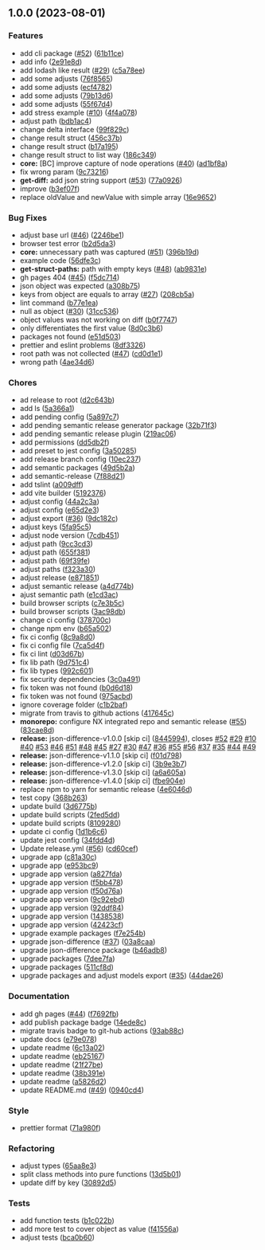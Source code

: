 ## 1.0.0 (2023-08-01)


### Features

* add cli package ([#52](https://github.com/lukascivil/json-difference/issues/52)) ([61b11ce](https://github.com/lukascivil/json-difference/commit/61b11ce28105b2ed367bec8e4ae229e0a24f3d79))
* add info ([2e91e8d](https://github.com/lukascivil/json-difference/commit/2e91e8d76f929da6bc402c0686fc197dbe048d44))
* add lodash like result ([#29](https://github.com/lukascivil/json-difference/issues/29)) ([c5a78ee](https://github.com/lukascivil/json-difference/commit/c5a78eef8df2362666e7e204a3f1b9ec35d8d562))
* add some adjusts ([76f8565](https://github.com/lukascivil/json-difference/commit/76f85659ee870bcf06ad67069fb09bb555ddeeb2))
* add some adjusts ([ecf4782](https://github.com/lukascivil/json-difference/commit/ecf4782ab0abc1db87ee69e0250bc3762f036e83))
* add some adjusts ([79b13d6](https://github.com/lukascivil/json-difference/commit/79b13d656b982b5528516f80df254a8ab6a8068d))
* add some adjusts ([55f67d4](https://github.com/lukascivil/json-difference/commit/55f67d4b25b1a13761ea45e2a8c461ca96f19a9e))
* add stress example ([#10](https://github.com/lukascivil/json-difference/issues/10)) ([4f4a078](https://github.com/lukascivil/json-difference/commit/4f4a0786171b55f0c162e1a585dcbff1ba8e8dcc))
* adjust path ([bdb1ac4](https://github.com/lukascivil/json-difference/commit/bdb1ac4c8b8bf4af1958e0fd6e045bb56214b406))
* change delta interface ([99f829c](https://github.com/lukascivil/json-difference/commit/99f829ccd43bbb677d1ebaaf6cedd4bc3e6f42cd))
* change result struct ([456c37b](https://github.com/lukascivil/json-difference/commit/456c37baaab4b441779e4a78e0bdd4bb841458fd))
* change result struct ([b17a195](https://github.com/lukascivil/json-difference/commit/b17a195db9fc9ddb7a0cc26beb33276075aa52b9))
* change result struct to list way ([186c349](https://github.com/lukascivil/json-difference/commit/186c349e45e4ff5dae134417b8120dffb6b97047))
* **core:** [BC] improve capture of node operations ([#40](https://github.com/lukascivil/json-difference/issues/40)) ([ad1bf8a](https://github.com/lukascivil/json-difference/commit/ad1bf8ae2edb2ea959a345fc4b5812914f92e660))
* fix wrong param ([9c73216](https://github.com/lukascivil/json-difference/commit/9c73216d5f416561f50bfac5fbb50d320246f870))
* **get-diff:** add json string support ([#53](https://github.com/lukascivil/json-difference/issues/53)) ([77a0926](https://github.com/lukascivil/json-difference/commit/77a092691f978afa7d9eb03b05df5c2ec9310b5b))
* improve ([b3ef07f](https://github.com/lukascivil/json-difference/commit/b3ef07f2395534e0e01e7ab15fb79df9f7572169))
* replace oldValue and newValue with simple array ([16e9652](https://github.com/lukascivil/json-difference/commit/16e96524f1f2b286af6c7765ad2c87389ec2a513))


### Bug Fixes

* adjust base url ([#46](https://github.com/lukascivil/json-difference/issues/46)) ([2246be1](https://github.com/lukascivil/json-difference/commit/2246be1372a095ffdc50469315609fb2545570fd))
* browser test error ([b2d5da3](https://github.com/lukascivil/json-difference/commit/b2d5da3444b47d26c42d6bbf09e9e7b7fd0e31f0))
* **core:** unnecessary path was captured ([#51](https://github.com/lukascivil/json-difference/issues/51)) ([396b19d](https://github.com/lukascivil/json-difference/commit/396b19dffdcc2295a0ba3c59cad513bde600c995))
* example code ([56dfe3c](https://github.com/lukascivil/json-difference/commit/56dfe3cd3f23b1245599733acdac14e74f54498c))
* **get-struct-paths:** path with empty keys ([#48](https://github.com/lukascivil/json-difference/issues/48)) ([ab9831e](https://github.com/lukascivil/json-difference/commit/ab9831ef8caee54d5b2d92e70228b7b037f6ae93))
* gh pages 404 ([#45](https://github.com/lukascivil/json-difference/issues/45)) ([f5dc714](https://github.com/lukascivil/json-difference/commit/f5dc7145e5470c0b8971af5bd4625e37bd2d4830))
* json object was expected ([a308b75](https://github.com/lukascivil/json-difference/commit/a308b7544b345f201badba31bd0f01bb3bff3405))
* keys from object are equals to array ([#27](https://github.com/lukascivil/json-difference/issues/27)) ([208cb5a](https://github.com/lukascivil/json-difference/commit/208cb5a65392036affd8daae59cf5d0413b4304d))
* lint command ([b77e1ea](https://github.com/lukascivil/json-difference/commit/b77e1ea52b60a7998a0fed64307a0bf5f2585217))
* null as object ([#30](https://github.com/lukascivil/json-difference/issues/30)) ([31cc536](https://github.com/lukascivil/json-difference/commit/31cc536f076cb838329f60740cf4e9d2403d392c))
* object values was not working on diff ([b0f7747](https://github.com/lukascivil/json-difference/commit/b0f7747a1df88b84e9ee5c54d01782394d8bee82))
* only differentiates the first value ([8d0c3b6](https://github.com/lukascivil/json-difference/commit/8d0c3b64aabc7ca21b43adc4e933b0cb5d38219b))
* packages not found ([e51d503](https://github.com/lukascivil/json-difference/commit/e51d503873db4388b82453e1101fef1dde1517e8))
* prettier and eslint problems ([8df3326](https://github.com/lukascivil/json-difference/commit/8df33260c7600dbc516b45be4a7a846202cca27d))
* root path was not collected ([#47](https://github.com/lukascivil/json-difference/issues/47)) ([cd0d1e1](https://github.com/lukascivil/json-difference/commit/cd0d1e152329b558acb900750e650d04d72bd5d3))
* wrong path ([4ae34d6](https://github.com/lukascivil/json-difference/commit/4ae34d6a8435d759823982dae8a1fccda23161ab))


### Chores

* ad release to root ([d2c643b](https://github.com/lukascivil/json-difference/commit/d2c643b068019c17aec097ad31c50c6095e3b213))
* add ls ([5a366a1](https://github.com/lukascivil/json-difference/commit/5a366a159daac1a5c8ee14ceefa3cd5b3343ad35))
* add pending config ([5a897c7](https://github.com/lukascivil/json-difference/commit/5a897c79d4707e4a481e6d4d7b77f294f46b592e))
* add pending semantic release generator package ([32b71f3](https://github.com/lukascivil/json-difference/commit/32b71f3b16eb497a1338faedab2bbda769fa5439))
* add pending semantic release plugin ([219ac06](https://github.com/lukascivil/json-difference/commit/219ac06cdb4e5aef0054ab5b9e778d99d433e249))
* add permissions ([dd5db2f](https://github.com/lukascivil/json-difference/commit/dd5db2f67dc826a9aedd6c025574046cfa9a4507))
* add preset to jest config ([3a50285](https://github.com/lukascivil/json-difference/commit/3a50285e79f86231ae14cc6f0fae9be9bb36f920))
* add release branch config ([10ec237](https://github.com/lukascivil/json-difference/commit/10ec237bd71fd35f83b1dde7cebfc999b59b222f))
* add semantic packages ([49d5b2a](https://github.com/lukascivil/json-difference/commit/49d5b2a00260039a559b3cc019f54cca7a8304d8))
* add semantic-release ([7f88d21](https://github.com/lukascivil/json-difference/commit/7f88d21ce8bcabbf55ee6b0f8422aa6ca82220ef))
* add tslint ([a009dff](https://github.com/lukascivil/json-difference/commit/a009dff8ee8aae41588f1c649692c22dcb9d3574))
* add vite builder ([5192376](https://github.com/lukascivil/json-difference/commit/51923769490fe6ec9edc8e2e52fcc2e9c7f16dbd))
* adjust config ([44a2c3a](https://github.com/lukascivil/json-difference/commit/44a2c3a9214b71dd6603a0e00f9ee29f7891d42c))
* adjust config ([e65d2e3](https://github.com/lukascivil/json-difference/commit/e65d2e39e1059e70ddeb5b523ca3e17d37b0d34b))
* adjust export ([#36](https://github.com/lukascivil/json-difference/issues/36)) ([9dc182c](https://github.com/lukascivil/json-difference/commit/9dc182c7bcad56f415fe02ba3330b6735ebb1465))
* adjust keys ([5fa95c5](https://github.com/lukascivil/json-difference/commit/5fa95c5d51a1508f8c364d9d26dd26dd7a97abf0))
* adjust node version ([7cdb451](https://github.com/lukascivil/json-difference/commit/7cdb451367c5767c953ff311794b4965b669db1d))
* adjust path ([9cc3cd3](https://github.com/lukascivil/json-difference/commit/9cc3cd37bbcfdac6a7b764bd18482693853a227f))
* adjust path ([655f381](https://github.com/lukascivil/json-difference/commit/655f381f184d96a705c79af036459111c965b4a8))
* adjust path ([69f39fe](https://github.com/lukascivil/json-difference/commit/69f39fe782aaf72d2f794cc35b230ff301f70de8))
* adjust paths ([f323a30](https://github.com/lukascivil/json-difference/commit/f323a3088ddc79ea57be720b22ca455bbbc828e4))
* adjust release ([e871851](https://github.com/lukascivil/json-difference/commit/e8718519902e2d60ab86a4b865b10816e2360297))
* adjust semantic release ([a4d774b](https://github.com/lukascivil/json-difference/commit/a4d774b17c6e341ab5e7995a1a3e9ce1ce039067))
* ajust semantic path ([e1cd3ac](https://github.com/lukascivil/json-difference/commit/e1cd3ace5d84836427e6ebcfa4f5044cfcf75994))
* build browser scripts ([c7e3b5c](https://github.com/lukascivil/json-difference/commit/c7e3b5cb8b9df59b7ffd2a6c3e17ad61e9102c74))
* build browser scripts ([3ac98db](https://github.com/lukascivil/json-difference/commit/3ac98db4f073c6a4a357487018b9d76d27f93586))
* change ci config ([378700c](https://github.com/lukascivil/json-difference/commit/378700cb70127341e5f460359763f2e3d5da418e))
* change npm env ([b65a502](https://github.com/lukascivil/json-difference/commit/b65a502cb7581e94239ca642cae00e0e5d817817))
* fix ci config ([8c9a8d0](https://github.com/lukascivil/json-difference/commit/8c9a8d0647e074c6ed2013d08aed1662951738ce))
* fix ci config file ([7ca5d4f](https://github.com/lukascivil/json-difference/commit/7ca5d4f5200885b34919736e4746750c293962b2))
* fix ci lint ([d03d67b](https://github.com/lukascivil/json-difference/commit/d03d67b4eeb4fa623c6b8dfbcfcb25658613d5ff))
* fix lib path ([9d751c4](https://github.com/lukascivil/json-difference/commit/9d751c4cb58f910235f9e801d9c22b5ba2f04293))
* fix lib types ([992c601](https://github.com/lukascivil/json-difference/commit/992c6018347a85fe7dd7185e226e7e9efa4cf9eb))
* fix security dependencies ([3c0a491](https://github.com/lukascivil/json-difference/commit/3c0a491fd0efb0ee6624e7e6cb80747e6d5a2650))
* fix token was not found ([b0d6d18](https://github.com/lukascivil/json-difference/commit/b0d6d18633ad6c08f4e1875ce993b3a66e4e2f00))
* fix token was not found ([975acbd](https://github.com/lukascivil/json-difference/commit/975acbdab5ac31dda4c9639a893d39814d20f6a4))
* ignore coverage folder ([c1b2baf](https://github.com/lukascivil/json-difference/commit/c1b2baf62c4987c00eec965649dd7e8c7d8eea31))
* migrate from travis to github actions ([417645c](https://github.com/lukascivil/json-difference/commit/417645c9b70085e0794b822967661547900f3b5e))
* **monorepo:** configure NX integrated repo and semantic release ([#55](https://github.com/lukascivil/json-difference/issues/55)) ([83cae8d](https://github.com/lukascivil/json-difference/commit/83cae8d116fdfc97afd4fc94889777abd75e3bb9))
* **release:** json-difference-v1.0.0 [skip ci] ([8445994](https://github.com/lukascivil/json-difference/commit/8445994d9d0f465b9cec2e834ce74a829e06de0a)), closes [#52](https://github.com/lukascivil/json-difference/issues/52) [#29](https://github.com/lukascivil/json-difference/issues/29) [#10](https://github.com/lukascivil/json-difference/issues/10) [#40](https://github.com/lukascivil/json-difference/issues/40) [#53](https://github.com/lukascivil/json-difference/issues/53) [#46](https://github.com/lukascivil/json-difference/issues/46) [#51](https://github.com/lukascivil/json-difference/issues/51) [#48](https://github.com/lukascivil/json-difference/issues/48) [#45](https://github.com/lukascivil/json-difference/issues/45) [#27](https://github.com/lukascivil/json-difference/issues/27) [#30](https://github.com/lukascivil/json-difference/issues/30) [#47](https://github.com/lukascivil/json-difference/issues/47) [#36](https://github.com/lukascivil/json-difference/issues/36) [#55](https://github.com/lukascivil/json-difference/issues/55) [#56](https://github.com/lukascivil/json-difference/issues/56) [#37](https://github.com/lukascivil/json-difference/issues/37) [#35](https://github.com/lukascivil/json-difference/issues/35) [#44](https://github.com/lukascivil/json-difference/issues/44) [#49](https://github.com/lukascivil/json-difference/issues/49)
* **release:** json-difference-v1.1.0 [skip ci] ([f01d798](https://github.com/lukascivil/json-difference/commit/f01d798659fd0ce9982a4d1aec2a995074aefa0c))
* **release:** json-difference-v1.2.0 [skip ci] ([3b9e3b7](https://github.com/lukascivil/json-difference/commit/3b9e3b7a110c0ebb90aedaa9764deb652a1f0285))
* **release:** json-difference-v1.3.0 [skip ci] ([a6a605a](https://github.com/lukascivil/json-difference/commit/a6a605a01ad1deed21818dbb995defe90f0c2f6d))
* **release:** json-difference-v1.4.0 [skip ci] ([fbe904e](https://github.com/lukascivil/json-difference/commit/fbe904eaead9a8345c7062f53c5c0a358631c128))
* replace npm to yarn for semantic release ([4e6046d](https://github.com/lukascivil/json-difference/commit/4e6046ddb211a22fe2b21bce98ff06694e0adce0))
* test copy ([368b263](https://github.com/lukascivil/json-difference/commit/368b26371166fe9933a8cfd6bf27a3b5c40fd819))
* update build ([3d6775b](https://github.com/lukascivil/json-difference/commit/3d6775b6666d1a93325ca8033dfa3390055692a7))
* update build scripts ([2fed5dd](https://github.com/lukascivil/json-difference/commit/2fed5dd4300c7b835ad4e83c071b3813be42c66b))
* update build scripts ([8109280](https://github.com/lukascivil/json-difference/commit/81092801f9715cc2535c339216beb3fb767c8805))
* update ci config ([1d1b6c6](https://github.com/lukascivil/json-difference/commit/1d1b6c61f67d7e0d91a7bab6de3e7fc4f6564a9c))
* update jest config ([34fdd4d](https://github.com/lukascivil/json-difference/commit/34fdd4d940b2a0fe6bbbb31e05fd5d4d8edfef45))
* Update release.yml ([#56](https://github.com/lukascivil/json-difference/issues/56)) ([cd60cef](https://github.com/lukascivil/json-difference/commit/cd60cefca75057b2924d8774280c3d50d0859a7c))
* upgrade app ([c81a30c](https://github.com/lukascivil/json-difference/commit/c81a30cb7905e9fd1ea9be5a2b1c182eee93546a))
* upgrade app ([e953bc9](https://github.com/lukascivil/json-difference/commit/e953bc91078d485d87d14019a8f2294cfc106089))
* upgrade app version ([a827fda](https://github.com/lukascivil/json-difference/commit/a827fda38b25d8874a491fa5ad0d07643e2a9495))
* upgrade app version ([f5bb478](https://github.com/lukascivil/json-difference/commit/f5bb47821ec6bb163bafe4545aa420cb5304b191))
* upgrade app version ([f50d76a](https://github.com/lukascivil/json-difference/commit/f50d76ad9752b2a2418cd5bb0d98dfc803694213))
* upgrade app version ([9c92ebd](https://github.com/lukascivil/json-difference/commit/9c92ebd52b958de6dd1941027a7467a4fc1158f7))
* upgrade app version ([92ddf84](https://github.com/lukascivil/json-difference/commit/92ddf8459168508a7e5ebc1374c02821f50af07c))
* upgrade app version ([1438538](https://github.com/lukascivil/json-difference/commit/143853878d6f2a7c62b860514c56aa68b87288c9))
* upgrade app version ([42423cf](https://github.com/lukascivil/json-difference/commit/42423cf83b8cb9e998a83c6972173d8c9dd38561))
* upgrade example packages ([f7e254b](https://github.com/lukascivil/json-difference/commit/f7e254bb4044ed8024c33ec02779d6bea461ff63))
* upgrade json-difference ([#37](https://github.com/lukascivil/json-difference/issues/37)) ([03a8caa](https://github.com/lukascivil/json-difference/commit/03a8caac0cb849ec7079c05a0fb47c60ca6cb9e9))
* upgrade json-difference package ([b46adb8](https://github.com/lukascivil/json-difference/commit/b46adb8c36b0506dcf067321d58d2807a66fa3d4))
* upgrade packages ([7dee7fa](https://github.com/lukascivil/json-difference/commit/7dee7fa8faf678c0e3f491bc6efe1f8caef9d85c))
* upgrade packages ([511cf8d](https://github.com/lukascivil/json-difference/commit/511cf8db5e8c12857e7c73c32e2ed9b792ebfb85))
* upgrade packages and adjust models export ([#35](https://github.com/lukascivil/json-difference/issues/35)) ([44dae26](https://github.com/lukascivil/json-difference/commit/44dae2634e94530d26ebf1574f2ccd90c5440382))


### Documentation

* add gh pages ([#44](https://github.com/lukascivil/json-difference/issues/44)) ([f7692fb](https://github.com/lukascivil/json-difference/commit/f7692fb5a34739041496a464dd62486b148c1420))
* add publish package badge ([14ede8c](https://github.com/lukascivil/json-difference/commit/14ede8c4dbebd2507f8d77da8248654e56ff4cae))
* migrate travis badge to git-hub actions ([93ab88c](https://github.com/lukascivil/json-difference/commit/93ab88cc955606f65767568582b73de8e11e26a8))
* update docs ([e79e078](https://github.com/lukascivil/json-difference/commit/e79e07847b78f077412c746a424028537757aeb6))
* update readme ([6c13a02](https://github.com/lukascivil/json-difference/commit/6c13a02657597d186a543b0603ed46b3df700105))
* update readme ([eb25167](https://github.com/lukascivil/json-difference/commit/eb251676547641e275a7835bf5db961d86158777))
* update readme ([21f27be](https://github.com/lukascivil/json-difference/commit/21f27bee8e183a605a063ee68c1e3e6273392980))
* update readme ([38b391e](https://github.com/lukascivil/json-difference/commit/38b391e485af1bd206fc280313c53c49a97dc5db))
* update readme ([a5826d2](https://github.com/lukascivil/json-difference/commit/a5826d2e5184180067e3dfe8cf44d105f6baf2fa))
* update README.md ([#49](https://github.com/lukascivil/json-difference/issues/49)) ([0940cd4](https://github.com/lukascivil/json-difference/commit/0940cd4d9a09945842d8be0aa6f6289f2a04a0c6))


### Style

* prettier format ([71a980f](https://github.com/lukascivil/json-difference/commit/71a980f26c8dd40ce07462101fd1df66942fdd85))


### Refactoring

* adjust types ([65aa8e3](https://github.com/lukascivil/json-difference/commit/65aa8e3798b24b742524e26bb4a7d071d6b95df2))
* split class methods into pure functions ([13d5b01](https://github.com/lukascivil/json-difference/commit/13d5b01f39bc5493531595efd74658b96188589e))
* update diff by key ([30892d5](https://github.com/lukascivil/json-difference/commit/30892d5428cb9065a7bb39910b6510c732f7ccd9))


### Tests

* add function tests ([b1c022b](https://github.com/lukascivil/json-difference/commit/b1c022ba19e5902c74003b17d7357cc361fbbbcd))
* add more test to cover object as value ([f41556a](https://github.com/lukascivil/json-difference/commit/f41556a19bf1187eba60c84162ff9ee0af96df43))
* adjust tests ([bca0b60](https://github.com/lukascivil/json-difference/commit/bca0b6091bd254800b1c41ced72e6727d5fdc210))
